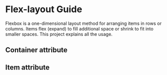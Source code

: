 # Flex-layout Guide

Flexbox is a one-dimensional layout method for arranging items in rows or columns. Items flex (expand) to fill additional space or shrink to fit into smaller spaces. This project explains all the usage.

## Container attribute


## Item attribute
